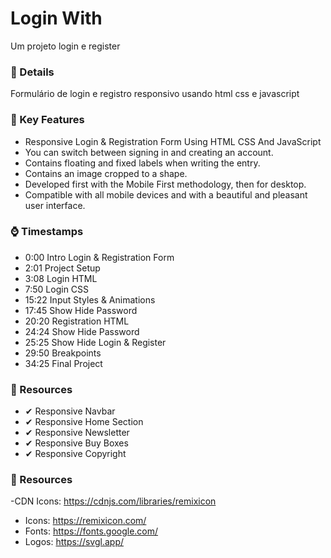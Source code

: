 # Login With

Um projeto login e register

### 📁 Details

Formulário de login e registro responsivo usando html css e javascript

### 📁 Key Features

- Responsive Login & Registration Form Using HTML CSS And JavaScript
- You can switch between signing in and creating an account.
- Contains floating and fixed labels when writing the entry.
- Contains an image cropped to a shape.
- Developed first with the Mobile First methodology, then for desktop.
- Compatible with all mobile devices and with a beautiful and pleasant user interface.

### ⌚ Timestamps

- 0:00 Intro Login & Registration Form
- 2:01 Project Setup
- 3:08 Login HTML
- 7:50 Login CSS
- 15:22 Input Styles & Animations
- 17:45 Show Hide Password
- 20:20 Registration HTML
- 24:24 Show Hide Password
- 25:25 Show Hide Login & Register
- 29:50 Breakpoints
- 34:25 Final Project

### 📁 Resources

- ✔ Responsive Navbar
- ✔ Responsive Home Section
- ✔ Responsive Newsletter
- ✔ Responsive Buy Boxes
- ✔ Responsive Copyright

### 🔗 Resources

-CDN Icons: https://cdnjs.com/libraries/remixicon

- Icons: https://remixicon.com/
- Fonts: https://fonts.google.com/
- Logos: https://svgl.app/
